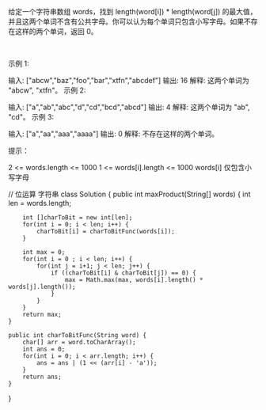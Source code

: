 给定一个字符串数组 words，找到 length(word[i]) * length(word[j]) 的最大值，并且这两个单词不含有公共字母。你可以认为每个单词只包含小写字母。如果不存在这样的两个单词，返回 0。

 

示例 1:

输入: ["abcw","baz","foo","bar","xtfn","abcdef"]
输出: 16 
解释: 这两个单词为 "abcw", "xtfn"。
示例 2:

输入: ["a","ab","abc","d","cd","bcd","abcd"]
输出: 4 
解释: 这两个单词为 "ab", "cd"。
示例 3:

输入: ["a","aa","aaa","aaaa"]
输出: 0 
解释: 不存在这样的两个单词。
 

提示：

2 <= words.length <= 1000
1 <= words[i].length <= 1000
words[i] 仅包含小写字母


// 位运算 字符串
class Solution {
    public int maxProduct(String[] words) {
        int len = words.length;

        int []charToBit = new int[len];
        for(int i = 0; i < len; i++) {
            charToBit[i] = charToBitFunc(words[i]);
        }

        int max = 0;
        for(int i = 0 ; i < len; i++) {
            for(int j = i+1; j < len; j++) {
                if ((charToBit[i] & charToBit[j]) == 0) {
                    max = Math.max(max, words[i].length() * words[j].length());
                }
            }
        }
        return max;
    }

    public int charToBitFunc(String word) {
        char[] arr = word.toCharArray();
        int ans = 0;
        for(int i = 0; i < arr.length; i++) {
            ans = ans | (1 << (arr[i] - 'a'));
        }
        return ans;
    }
}